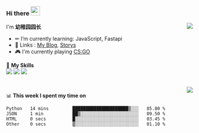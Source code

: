 ### Hi there <img src="https://media.giphy.com/media/hvRJCLFzcasrR4ia7z/giphy.gif" width="25px">

<a href="#">
  <img align="right" src="https://github-readme-stats.vercel.app/api?username=yzyyz1387&show_icons=true">

</a>

I'm **幼稚园园长**

- ✏ I’m currently learning: JavaScript, Fastapi
- 💬 Links : [My Blog](https://yzyyz.top), [Storys](https://storys.yzyyz.top)
- 🎮 I'm currently playing [CS:GO](https://store.steampowered.com/app/730/CounterStrike_Global_Offensive/)

🌟 **My Skills**  
![](https://img.shields.io/badge/-Python-3e74a2?style=flat-square&logo=Python&logoColor=fff)
![](https://img.shields.io/badge/-HTML-339933?style=flat-square&logo=html&logoColor=fff)
![](https://img.shields.io/badge/-CSS-4fc08d?style=flat-square&logo=css&logoColor=fff)


<br>
<a href="#" style="">
  <img align="right" src="https://github-readme-stats.vercel.app/api/top-langs/?username=yzyyz1387&layout=compact">
</a>


📊 **This week I spent my time on**
<!--START_SECTION:waka-->

```text
Python   14 mins         █████████████████████▒░░░   85.80 %
JSON     1 min           ██▒░░░░░░░░░░░░░░░░░░░░░░   09.50 %
HTML     0 secs          █░░░░░░░░░░░░░░░░░░░░░░░░   03.45 %
Other    0 secs          ▒░░░░░░░░░░░░░░░░░░░░░░░░   01.10 %
```

<!--END_SECTION:waka-->

